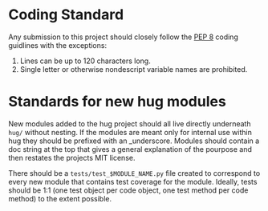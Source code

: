 Coding Standard
=========
Any submission to this project should closely follow the [PEP 8](https://www.python.org/dev/peps/pep-0008/) coding guidlines with the exceptions:

1. Lines can be up to 120 characters long.
2. Single letter or otherwise nondescript variable names are prohibited.

Standards for new hug modules
=========
New modules added to the hug project should all live directly underneath `hug/` without nesting.
If the modules are meant only for internal use within hug they should be prefixed with an _underscore.
Modules should contain a doc string at the top that gives a general explanation of the pourpose and then
restates the projects MIT license.

There should be a `tests/test_$MODULE_NAME.py` file created to correspond to every new module that contains
test coverage for the module. Ideally, tests should be 1:1 (one test object per code object, one test method
per code method) to the extent possible.
